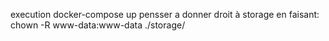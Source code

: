 execution docker-compose up
pensser a donner droit à storage en faisant:
chown -R www-data:www-data ./storage/